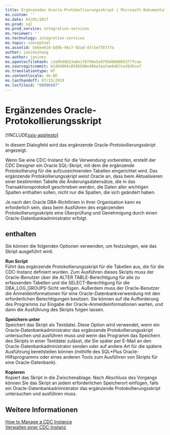 ```yaml
---
title: Ergänzendes Oracle-Protokollierungsskript | Microsoft-Dokumentation
ms.custom: ''
ms.date: 03/01/2017
ms.prod: sql
ms.prod_service: integration-services
ms.reviewer: ''
ms.technology: integration-services
ms.topic: conceptual
ms.assetid: 5e6ee618-b89b-46c7-92ad-4fc5ef7b777a
author: janinezhang
ms.author: janinez
ms.openlocfilehash: c3a05d8b23a6e1f0790e5a9799d0608052f7fcae
ms.sourcegitcommit: b2464064c0566590e486a3aafae6d67ce2645cef
ms.translationtype: HT
ms.contentlocale: de-DE
ms.lasthandoff: 07/15/2019
ms.locfileid: "68096687"
---
```

# <a name="oracle-supplemental-logging-script"></a>Ergänzendes Oracle-Protokollierungsskript

[!INCLUDE[ssis-appliesto](../../includes/ssis-appliesto-ssvrpluslinux-asdb-asdw-xxx.md)]


  In diesem Dialogfeld wird das ergänzende Oracle-Protokollierungsskript angezeigt.  
  
 Wenn Sie eine CDC-Instanz für die Verwendung vorbereiten, erstellt der CDC Designer ein Oracle SQL-Skript, mit dem die ergänzende Protokollierung für die aufzuzeichnenden Tabellen eingerichtet wird. Das ergänzende Protokollierungsskript weist Oracle an, dass beim Aktualisieren einer bestimmten Tabelle die Änderungsdatensätze, die in das Transaktionsprotokoll geschrieben werden, die Daten aller wichtigen Spalten enthalten sollen, nicht nur die Spalten, die sich geändert haben.  
  
 Je nach den Oracle DBA-Richtlinien in Ihrer Organisation kann es erforderlich sein, dass beim Ausführen des ergänzenden Protokollierungsskripts eine Überprüfung und Genehmigung durch einen Oracle-Datenbankadministrator erfolgt.  
  
## <a name="options"></a>enthalten  
 Sie können die folgenden Optionen verwenden, um festzulegen, wie das Skript ausgeführt wird.  
  
 **Run Script**  
 Führt das ergänzende Protokollierungsskript für die Tabellen aus, die für die CDC-Instanz definiert wurden. Zum Ausführen dieses Skripts muss der Oracle-Benutzer über die ALTER TABLE-Berechtigung für alle zu erfassenden Tabellen und die SELECT-Berechtigung für die DBA_LOG_GROUPS-Sicht verfügen. Außerdem muss der Oracle-Benutzer die Anmeldeinformationen für eine Oracle-Datenbankverwendung mit den erforderlichen Berechtigungen besitzen. Sie können auf die Aufforderung des Programms zur Eingabe der Oracle-Anmeldeinformationen warten, und dann die Ausführung des Skripts folgen lassen.  
  
 **Speichern unter**  
 Speichert das Skript als Textdatei. Diese Option wird verwendet, wenn ein Oracle-Datenbankadministrator das ergänzende Protokollierungsskript untersuchen und ausführen muss und wenn das Programm das Speichern des Skripts in einer Textdatei zulässt, die Sie später per E-Mail an den Oracle-Datenbankadministrator senden oder auf andere Art für die spätere Ausführung bereitstellen können (mithilfe des SQL*Plus Oracle-Hilfsprogramms oder eines anderen Tools zum Ausführen von Skripts für eine Oracle-Datenbank).  
  
 **Kopieren**  
 Kopiert das Skript in die Zwischenablage. Nach Abschluss des Vorgangs können Sie das Skript an jedem erforderlichen Speicherort einfügen, falls ein Oracle-Datenbankadministrator das ergänzende Protokollierungsskript untersuchen und ausführen muss.  
  
## <a name="see-also"></a>Weitere Informationen  
 [How to Manage a CDC Instance](../../integration-services/change-data-capture/how-to-manage-a-cdc-instance.md)   
 [Verwalten einer CDC-Instanz](../../integration-services/change-data-capture/manage-a-cdc-instance.md)  
  
  
